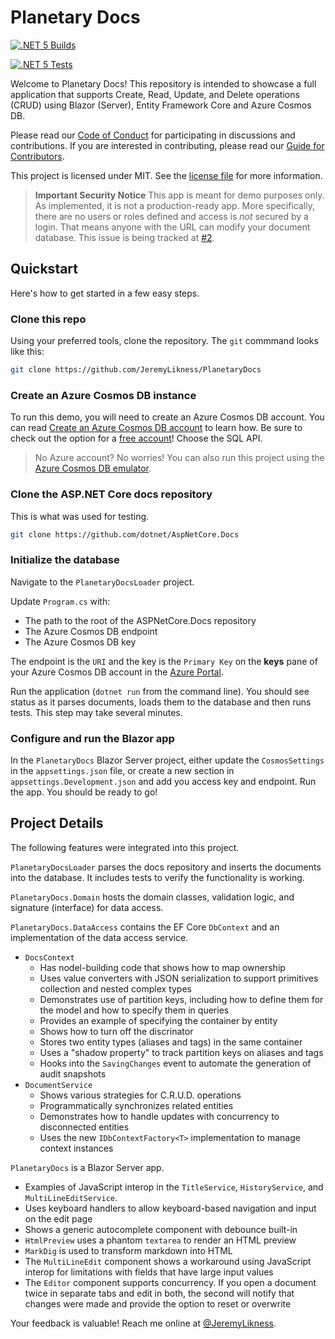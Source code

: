 # Planetary Docs

[![.NET 5 Builds](https://github.com/JeremyLikness/PlanetaryDocs/actions/workflows/dotnet.yml/badge.svg)](https://github.com/JeremyLikness/PlanetaryDocs/actions/workflows/dotnet.yml)

[![.NET 5 Tests](https://github.com/JeremyLikness/PlanetaryDocs/actions/workflows/tests.yml/badge.svg)](https://github.com/JeremyLikness/PlanetaryDocs/actions/workflows/tests.yml)

Welcome to Planetary Docs! This repository is intended to showcase a full
application that supports Create, Read, Update, and Delete operations (CRUD)
using Blazor (Server), Entity Framework Core and Azure Cosmos DB.

Please read our [Code of Conduct](./CODE_OF_CONDUCT.md) for participating in
discussions and contributions. If you are interested in contributing, please
read our [Guide for Contributors](./CONTRIBUTING.md).

This project is licensed under MIT. See the [license file](./LICENSE) for more information.

> **Important Security Notice** This app is meant for demo purposes only. As implemented, it
is not a production-ready app. More specifically, there are no users or roles defined and
access is _not_ secured by a login. That means anyone with the URL can modify your 
document database. This issue is being tracked at [#2](https://github.com/JeremyLikness/PlanetaryDocs/issues/2).

## Quickstart

Here's how to get started in a few easy steps.

### Clone this repo

Using your preferred tools, clone the repository. The `git` commmand looks like this:

```bash
git clone https://github.com/JeremyLikness/PlanetaryDocs
```

### Create an Azure Cosmos DB instance

To run this demo, you will need to create an Azure Cosmos DB account. You can read
[Create an Azure Cosmos DB account](https://docs.microsoft.com/azure/cosmos-db/create-cosmosdb-resources-portal#create-an-azure-cosmos-db-account) to learn how. Be sure to check out the option
for a [free account](https://docs.microsoft.com/azure/cosmos-db/optimize-dev-test#azure-cosmos-db-free-tier)! Choose the SQL API.

> No Azure account? No worries! You can also run this project using the [Azure Cosmos DB emulator](https://docs.microsoft.com/azure/cosmos-db/local-emulator).

### Clone the ASP.NET Core docs repository

This is what was used for testing.

```bash
git clone https://github.com/dotnet/AspNetCore.Docs
```

### Initialize the database

Navigate to the `PlanetaryDocsLoader` project.

Update `Program.cs` with:

- The path to the root of the ASPNetCore.Docs repository
- The Azure Cosmos DB endpoint
- The Azure Cosmos DB key

The endpoint is the `URI` and the key is the `Primary Key` on the **keys** pane of your Azure 
Cosmos DB account in the [Azure Portal](https://portal.azure.com/).

Run the application (`dotnet run` from the command line). You should see status
as it parses documents, loads them to the database and then runs tests. This step
may take several minutes.

### Configure and run the Blazor app

In the `PlanetaryDocs` Blazor Server project, either update the `CosmosSettings`
in the `appsettings.json` file, or create a new section in `appsettings.Development.json`
and add you access key and endpoint. Run the app. You should be ready to go!

## Project Details

The following features were integrated into this project.

`PlanetaryDocsLoader` parses the docs repository and inserts the 
documents into the database. It includes tests to verify the
functionality is working.

`PlanetaryDocs.Domain` hosts the domain classes, validation logic,
and signature (interface) for data access.

`PlanetaryDocs.DataAccess` contains the EF Core `DbContext` 
and an implementation of the data access service.

- `DocsContext`
    - Has nodel-building code that shows how to map ownership
    - Uses value converters with JSON serialization to support primitives collection and nested
complex types
    - Demonstrates use of partition keys, including how to define them for the
model and how to specify them in queries
    - Provides an example of specifying the container by entity
    - Shows how to turn off the discrinator
    - Stores two entity types (aliases and tags) in the same container
    - Uses a "shadow property" to track partition keys on aliases and tags
    - Hooks into the `SavingChanges` event to automate the generation of audit snapshots
- `DocumentService`
    - Shows various strategies for C.R.U.D. operations
    - Programmatically synchronizes related entities
    - Demonstrates how to handle updates with concurrency to disconnected entities
    - Uses the new `IDbContextFactory<T>` implementation to manage context instances

`PlanetaryDocs` is a Blazor Server app.

- Examples of JavaScript interop in the `TitleService`, `HistoryService`, and `MultiLineEditService`.
- Uses keyboard handlers to allow keyboard-based navigation and input on the edit page
- Shows a generic autocomplete component with debounce built-in
- `HtmlPreview` uses a phantom `textarea` to render an HTML preview
- `MarkDig` is used to transform markdown into HTML
- The `MultiLineEdit` component shows a workaround using JavaScript interop for limitations with fields that have large input values
- The `Editor` component supports concurrency. If you open a document twice in separate tabs and edit in both, the second will notify that changes were made and provide the option to reset or overwrite

Your feedback is valuable! Reach me online at [@JeremyLikness](https://twitter.com/JeremyLikness). 


